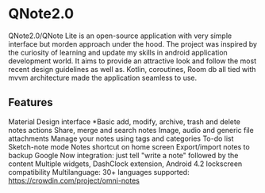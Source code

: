 # QNote2.0
QNote2.0/QNote Lite is an open-source application with very simple interface but morden approach under the hood.
The project was inspired by the curiosity of learning and update my skills in android application development world.
It aims to provide an attractive look and follow the most recent design guidelines as well as.
Kotlin, coroutines, Room db all tied with mvvm architecture made the application seamless to use.

## Features
Material Design interface *Basic add, modify, archive, trash and delete notes actions
Share, merge and search notes
Image, audio and generic file attachments
Manage your notes using tags and categories
To-do list
Sketch-note mode
Notes shortcut on home screen
Export/import notes to backup
Google Now integration: just tell "write a note" followed by the content
Multiple widgets, DashClock extension, Android 4.2 lockscreen compatibility
Multilanguage: 30+ languages supported: https://crowdin.com/project/omni-notes

